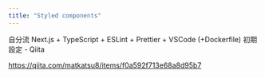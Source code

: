 ```yaml
---
title: "Styled components"
---
```


自分流 Next.js + TypeScript + ESLint + Prettier + VSCode (+Dockerfile) 初期設定 - Qiita

https://qiita.com/matkatsu8/items/f0a592f713e68a8d95b7
